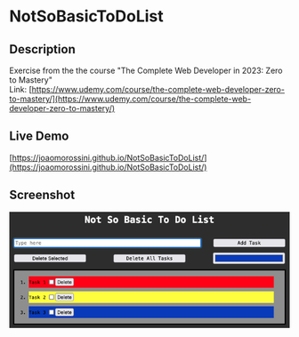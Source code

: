 # NotSoBasicToDoList

## Description
Exercise from the the course "The Complete Web Developer in 2023: Zero to Mastery"
<br>
Link: [https://www.udemy.com/course/the-complete-web-developer-zero-to-mastery/](https://www.udemy.com/course/the-complete-web-developer-zero-to-mastery/)

## Live Demo
[https://joaomorossini.github.io/NotSoBasicToDoList/](https://joaomorossini.github.io/NotSoBasicToDoList/)

## Screenshot
![Screenshot](./screenshot.png)
